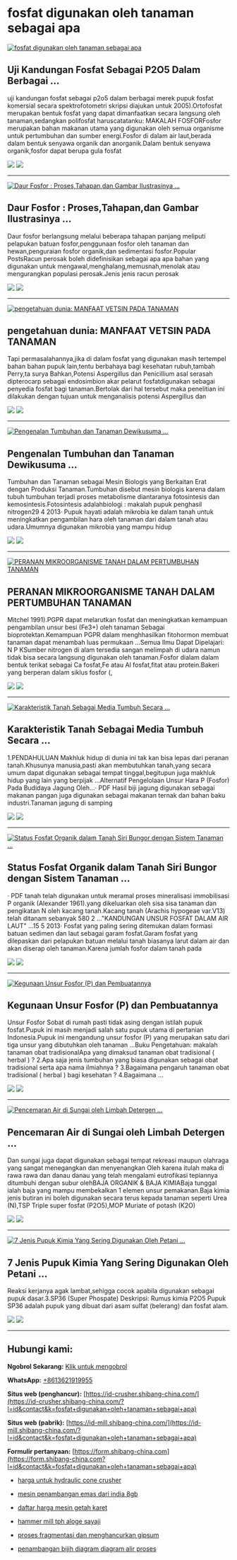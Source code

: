 # fosfat digunakan oleh tanaman sebagai apa

<a href="https://swt.shibang-china.com/?l=id&img&k=fosfat+digunakan+oleh+tanaman+sebagai+apa" target="_blank">![fosfat digunakan oleh tanaman sebagai apa](http://static.shibang-china.com/all-800x300/477.jpg)</a>

## Uji Kandungan Fosfat Sebagai P2O5 Dalam Berbagai …
uji kandungan fosfat sebagai p2o5 dalam berbagai merek pupuk fosfat komersial secara spektrofotometri skripsi diajukan untuk 2005).Ortofosfat merupakan bentuk fosfat yang dapat dimanfaatkan secara langsung oleh tanaman,sedangkan polifosfat haruscatatanku: MAKALAH FOSFORFosfor merupakan bahan makanan utama yang digunakan oleh semua organisme untuk pertumbuhan dan sumber energi.Fosfor di dalam air laut,berada dalam bentuk senyawa organik dan anorganik.Dalam bentuk senyawa organik,fosfor dapat berupa gula fosfat


<a href="https://whatsapp.shibangsoft.com/WhatsApp.php" target="_blank" title="WhatsApp">![](http://static.shibang-china.com/icon/whatsapp.png)</a> <a href="https://swt.shibang-china.com/?l=id&icon&k=fosfat+digunakan+oleh+tanaman+sebagai+apa" target="_blank">![](http://static.shibang-china.com/icon/chat-id.png)</a>

---

<a href="https://swt.shibang-china.com/?l=id&img&k=fosfat+digunakan+oleh+tanaman+sebagai+apa" target="_blank">![Daur Fosfor : Proses,Tahapan,dan Gambar Ilustrasinya …](http://static.shibang-china.com/all-800x300/335.jpg)</a>

## Daur Fosfor : Proses,Tahapan,dan Gambar Ilustrasinya …
Daur fosfor berlangsung melalui beberapa tahapan panjang meliputi pelapukan batuan fosfor,penggunaan fosfor oleh tanaman dan hewan,penguraian fosfor organik,dan sedimentasi fosfor.Popular PostsRacun perosak boleh didefinisikan sebagai apa apa bahan yang digunakan untuk mengawal,menghalang,memusnah,menolak atau mengurangkan populasi perosak.Jenis jenis racun perosak


<a href="https://whatsapp.shibangsoft.com/WhatsApp.php" target="_blank" title="WhatsApp">![](http://static.shibang-china.com/icon/whatsapp.png)</a> <a href="https://swt.shibang-china.com/?l=id&icon&k=fosfat+digunakan+oleh+tanaman+sebagai+apa" target="_blank">![](http://static.shibang-china.com/icon/chat-id.png)</a>

---

<a href="https://swt.shibang-china.com/?l=id&img&k=fosfat+digunakan+oleh+tanaman+sebagai+apa" target="_blank">![pengetahuan dunia: MANFAAT VETSIN PADA TANAMAN](http://static.shibang-china.com/all-800x300/416.jpg)</a>

## pengetahuan dunia: MANFAAT VETSIN PADA TANAMAN
Tapi permasalahannya,jika di dalam fosfat yang digunakan masih tertempel bahan bahan pupuk lain,tentu berbahaya bagi kesehatan rubuh,tambah Perry,ta surya Bahkan,Potensi Aspergillus dan Penicillium asal serasah dipterocarp sebagai endosimbion akar pelarut fosfatdigunakan sebagai penyedia fosfat bagi tanaman.Bertolak dari hal tersebut maka penelitian ini dilakukan dengan tujuan untuk menganalisis potensi Aspergillus dan


<a href="https://whatsapp.shibangsoft.com/WhatsApp.php" target="_blank" title="WhatsApp">![](http://static.shibang-china.com/icon/whatsapp.png)</a> <a href="https://swt.shibang-china.com/?l=id&icon&k=fosfat+digunakan+oleh+tanaman+sebagai+apa" target="_blank">![](http://static.shibang-china.com/icon/chat-id.png)</a>

---

<a href="https://swt.shibang-china.com/?l=id&img&k=fosfat+digunakan+oleh+tanaman+sebagai+apa" target="_blank">![Pengenalan Tumbuhan dan Tanaman Dewikusuma …](http://static.shibang-china.com/all-800x300/425.jpg)</a>

## Pengenalan Tumbuhan dan Tanaman Dewikusuma …
Tumbuhan dan Tanaman sebagai Mesin Biologis yang Berkaitan Erat dengan Produksi Tanaman.Tumbuhan disebut mesin biologis karena dalam tubuh tumbuhan terjadi proses metabolisme diantaranya fotosintesis dan kemosintesis.Fotosintesis adalahbiologi : makalah pupuk penghasil nitrogen29 4 2013· Pupuk hayati adalah mikrobia ke dalam tanah untuk meningkatkan pengambilan hara oleh tanaman dari dalam tanah atau udara.Umumnya digunakan mikrobia yang mampu hidup


<a href="https://whatsapp.shibangsoft.com/WhatsApp.php" target="_blank" title="WhatsApp">![](http://static.shibang-china.com/icon/whatsapp.png)</a> <a href="https://swt.shibang-china.com/?l=id&icon&k=fosfat+digunakan+oleh+tanaman+sebagai+apa" target="_blank">![](http://static.shibang-china.com/icon/chat-id.png)</a>

---

<a href="https://swt.shibang-china.com/?l=id&img&k=fosfat+digunakan+oleh+tanaman+sebagai+apa" target="_blank">![PERANAN MIKROORGANISME TANAH DALAM PERTUMBUHAN TANAMAN](http://static.shibang-china.com/all-800x300/1165.jpg)</a>

## PERANAN MIKROORGANISME TANAH DALAM PERTUMBUHAN TANAMAN
Mitchel 1991).PGPR dapat melarutkan fosfat dan meningkatkan kemampuan pengambilan unsur besi (Fe3+) oleh tanaman Sebagai bioprotektan.Kemampuan PGPR dalam menghhasilkan fitohormon membuat tanaman dapat menambah luas permukaan …Semua Ilmu Dapat Dipelajari: N P KSumber nitrogen di alam tersedia sangan melimpah di udara namun tidak bisa secara langsung digunakan oleh tanaman.Fosfor dialam dalam bentuk terikat sebagai Ca fosfat,Fe atau Al fosfat,fitat atau protein.Bakeri yang berperan dalam siklus fosfor (,


<a href="https://whatsapp.shibangsoft.com/WhatsApp.php" target="_blank" title="WhatsApp">![](http://static.shibang-china.com/icon/whatsapp.png)</a> <a href="https://swt.shibang-china.com/?l=id&icon&k=fosfat+digunakan+oleh+tanaman+sebagai+apa" target="_blank">![](http://static.shibang-china.com/icon/chat-id.png)</a>

---

<a href="https://swt.shibang-china.com/?l=id&img&k=fosfat+digunakan+oleh+tanaman+sebagai+apa" target="_blank">![Karakteristik Tanah Sebagai Media Tumbuh Secara …](http://static.shibang-china.com/all-800x300/550.jpg)</a>

## Karakteristik Tanah Sebagai Media Tumbuh Secara …
1.PENDAHULUAN Makhluk hidup di dunia ini tak kan bisa lepas dari peranan tanah.Khusunya manusia,pasti akan membutuhkan tanah,yang secara umum dapat digunakan sebagai tempat tinggal,begitupun juga makhluk hidup yang lain yang berpijak …Alternatif Pengelolaan Unsur Hara P (Fosfor) Pada Budidaya Jagung Oleh…· PDF Hasil biji jagung digunakan sebagai makanan pangan juga digunakan sebagai makanan ternak dan bahan baku industri.Tanaman jagung di samping


<a href="https://whatsapp.shibangsoft.com/WhatsApp.php" target="_blank" title="WhatsApp">![](http://static.shibang-china.com/icon/whatsapp.png)</a> <a href="https://swt.shibang-china.com/?l=id&icon&k=fosfat+digunakan+oleh+tanaman+sebagai+apa" target="_blank">![](http://static.shibang-china.com/icon/chat-id.png)</a>

---

<a href="https://swt.shibang-china.com/?l=id&img&k=fosfat+digunakan+oleh+tanaman+sebagai+apa" target="_blank">![Status Fosfat Organik dalam Tanah Siri Bungor dengan Sistem Tanaman …](http://static.shibang-china.com/all-800x300/1061.jpg)</a>

## Status Fosfat Organik dalam Tanah Siri Bungor dengan Sistem Tanaman …
· PDF tanah telah digunakan untuk meramal proses mineralisasi immobilisasi P organik (Alexander 1961).yang dikeluarkan oleh sisa sisa tanaman dan pengikatan N oleh kacang tanah.Kacang tanah (Arachis hypogeae var.V13) telah ditanam sebanyak 580 2 …"KANDUNGAN UNSUR FOSFAT DALAM AIR LAUT" …15 5 2013· Fosfat yang paling sering ditemukan dalam formasi batuan sedimen dan laut sebagai garam fosfat.Garam fosfat yang dilepaskan dari pelapukan batuan melalui tanah biasanya larut dalam air dan akan diserap oleh tanaman.Karena jumlah fosfor dalam tanah pada


<a href="https://whatsapp.shibangsoft.com/WhatsApp.php" target="_blank" title="WhatsApp">![](http://static.shibang-china.com/icon/whatsapp.png)</a> <a href="https://swt.shibang-china.com/?l=id&icon&k=fosfat+digunakan+oleh+tanaman+sebagai+apa" target="_blank">![](http://static.shibang-china.com/icon/chat-id.png)</a>

---

<a href="https://swt.shibang-china.com/?l=id&img&k=fosfat+digunakan+oleh+tanaman+sebagai+apa" target="_blank">![Kegunaan Unsur Fosfor (P) dan Pembuatannya](http://static.shibang-china.com/all-800x300/1112.jpg)</a>

## Kegunaan Unsur Fosfor (P) dan Pembuatannya
Unsur Fosfor Sobat di rumah pasti tidak asing dengan istilah pupuk fosfat.Pupuk ini masih menjadi salah satu pupuk utama di pertanian Indonesia.Pupuk ini mengandung unsur fosfor (P) yang merupakan satu dari tiga unsur yang dibutuhkan oleh tanaman …Buku Pengetahuan: makalah tanaman obat tradisionalApa yang dimaksud tanaman obat tradisional ( herbal ) ? 2.Apa saja jenis tumbuhan yang biasa digunakan sebagai obat tradisional serta apa nama ilmiahnya ? 3.Bagaimana pengaruh tanaman obat tradisional ( herbal ) bagi kesehatan ? 4.Bagaimana …


<a href="https://whatsapp.shibangsoft.com/WhatsApp.php" target="_blank" title="WhatsApp">![](http://static.shibang-china.com/icon/whatsapp.png)</a> <a href="https://swt.shibang-china.com/?l=id&icon&k=fosfat+digunakan+oleh+tanaman+sebagai+apa" target="_blank">![](http://static.shibang-china.com/icon/chat-id.png)</a>

---

<a href="https://swt.shibang-china.com/?l=id&img&k=fosfat+digunakan+oleh+tanaman+sebagai+apa" target="_blank">![Pencemaran Air di Sungai oleh Limbah Detergen …](http://static.shibang-china.com/all-800x300/796.jpg)</a>

## Pencemaran Air di Sungai oleh Limbah Detergen …
Dan sungai juga dapat digunakan sebagai tempat rekreasi maupun olahraga yang sangat menegangkan dan menyenangkan Oleh karena itulah maka di rawa rawa dan danau danau yang telah mengalami eutrofikasi tepiannya ditumbuhi dengan subur olehBAJA ORGANIK & BAJA KIMIABaja tunggal ialah baja yang mampu membekalkan 1 elemen unsur pemakanan.Baja kimia jenis butiran ini boleh digunakan secara terus kepada tanaman seperti Urea (N),TSP Triple super fosfat (P2O5),MOP Muriate of potash (K2O)


<a href="https://whatsapp.shibangsoft.com/WhatsApp.php" target="_blank" title="WhatsApp">![](http://static.shibang-china.com/icon/whatsapp.png)</a> <a href="https://swt.shibang-china.com/?l=id&icon&k=fosfat+digunakan+oleh+tanaman+sebagai+apa" target="_blank">![](http://static.shibang-china.com/icon/chat-id.png)</a>

---

<a href="https://swt.shibang-china.com/?l=id&img&k=fosfat+digunakan+oleh+tanaman+sebagai+apa" target="_blank">![7 Jenis Pupuk Kimia Yang Sering Digunakan Oleh Petani …](http://static.shibang-china.com/all-800x300/206.jpg)</a>

## 7 Jenis Pupuk Kimia Yang Sering Digunakan Oleh Petani …
Reaksi kerjanya agak lambat,sehigga cocok apabila digunakan sebagai pupuk dasar.3.SP36 (Super Phospate) Deskripsi: Rumus kimia P2O5 Pupuk SP36 adalah pupuk yang dibuat dari asam sulfat (belerang) dan fosfat alam.

<a href="https://whatsapp.shibangsoft.com/WhatsApp.php" target="_blank" title="WhatsApp">![](http://static.shibang-china.com/icon/whatsapp.png)</a> <a href="https://swt.shibang-china.com/?l=id&icon&k=fosfat+digunakan+oleh+tanaman+sebagai+apa" target="_blank">![](http://static.shibang-china.com/icon/chat-id.png)</a>

---
## Hubungi kami:

**Ngobrol Sekarang:** [Klik untuk mengobrol](https://swt.shibang-china.com?l=id&contact&k=fosfat+digunakan+oleh+tanaman+sebagai+apa)

**WhatsApp:**  [+8613621919955](https://whatsapp.shibangsoft.com/WhatsApp.php)

**Situs web (penghancur):** [https://id-crusher.shibang-china.com/](https://id-crusher.shibang-china.com/?l=id&contact&k=fosfat+digunakan+oleh+tanaman+sebagai+apa)

**Situs web (pabrik):** [https://id-mill.shibang-china.com/](https://id-mill.shibang-china.com/?l=id&contact&k=fosfat+digunakan+oleh+tanaman+sebagai+apa)

**Formulir pertanyaan:** [https://form.shibang-china.com](https://form.shibang-china.com?l=id&contact&k=fosfat+digunakan+oleh+tanaman+sebagai+apa)

* [harga untuk hydraulic cone crusher](../20/harga%20untuk%20hydraulic%20cone%20crusher.md)

* [mesin penambangan emas dari india 8gb](../18/mesin%20penambangan%20emas%20dari%20india%208gb.md)

* [daftar harga mesin getah karet](../20/daftar%20harga%20mesin%20getah%20karet.md)

* [hammer mill tph aloge sayaji](../19/hammer%20mill%20tph%20aloge%20sayaji.md)

* [proses fragmentasi dan menghancurkan gipsum](../26/proses%20fragmentasi%20dan%20menghancurkan%20gipsum.md)

* [penambangan bijih diagram diagram alir proses](../21/penambangan%20bijih%20diagram%20diagram%20alir%20proses.md)